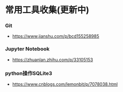 # 常用工具收集(更新中)

### Git

- https://www.jianshu.com/p/bcd155258985

### Jupyter Notebook

- https://zhuanlan.zhihu.com/p/33105153

### python操作SQLite3

- https://www.cnblogs.com/lemonbit/p/7078038.html

